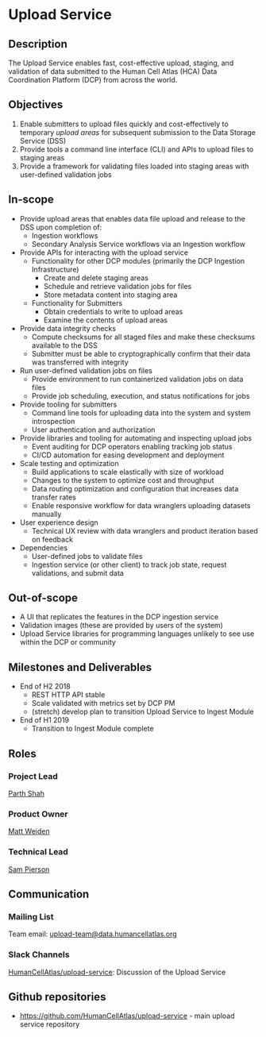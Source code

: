 # Upload Service

## Description
The Upload Service enables fast, cost-effective upload, staging, and validation of data submitted to the Human Cell Atlas (HCA) Data Coordination Platform (DCP) from across the world.

## Objectives
1. Enable submitters to upload files quickly and cost-effectively to temporary *upload areas* for subsequent submission to the Data Storage Service (DSS)
1. Provide tools a command line interface (CLI) and APIs to upload files to staging areas
1. Provide a framework for validating files loaded into staging areas with user-defined validation jobs

## In-scope
* Provide upload areas that enables data file upload and release to the DSS upon completion of:
    * Ingestion workflows
    * Secondary Analysis Service workflows via an Ingestion workflow
* Provide APIs for interacting with the upload service
    * Functionality for other DCP modules (primarily the DCP Ingestion Infrastructure)
        * Create and delete staging areas
        * Schedule and retrieve validation jobs for files
        * Store metadata content into staging area
    * Functionality for Submitters
        * Obtain credentials to write to upload areas
        * Examine the contents of upload areas
* Provide data integrity checks
    * Compute checksums for all staged files and make these checksums available to the DSS
    * Submitter must be able to cryptographically confirm that their data was transferred with integrity
* Run user-defined validation jobs on files
    * Provide environment to run containerized validation jobs on data files
    * Provide job scheduling, execution, and status notifications for jobs
* Provide tooling for submitters
    * Command line tools for uploading data into the system and system introspection
    * User authentication and authorization
* Provide libraries and tooling for automating and inspecting upload jobs
    * Event auditing for DCP operators enabling tracking job status
    * CI/CD automation for easing development and deployment
* Scale testing and optimization
    * Build applications to scale elastically with size of workload
    * Changes to the system to optimize cost and throughput
    * Data routing optimization and configuration that increases data transfer rates
    * Enable responsive workflow for data wranglers uploading datasets manually
* User experience design
    * Technical UX review with data wranglers and product iteration based on feedback
* Dependencies
    * User-defined jobs to validate files
    * Ingestion service (or other client) to track job state, request validations, and submit data

## Out-of-scope
* A UI that replicates the features in the DCP ingestion service
* Validation images (these are provided by users of the system)
* Upload Service libraries for programming languages unlikely to see use within the DCP or community

## Milestones and Deliverables
* End of H2 2018
    * REST HTTP API stable
    * Scale validated with metrics set by DCP PM
    * (stretch) develop plan to transition Upload Service to Ingest Module
* End of H1 2019
    * Transition to Ingest Module complete

## Roles

### Project Lead
[Parth Shah](mailto:pshah@chanzuckerberg.com)

### Product Owner
[Matt Weiden](mailto:mweiden@chanzuckerberg.com)

### Technical Lead
[Sam Pierson](mailto:spierson@chanzuckerberg.com)

## Communication

### Mailing List
Team email: upload-team@data.humancellatlas.org

### Slack Channels

[HumanCellAtlas/upload-service](https://humancellatlas.slack.com/messages/upload-service): Discussion of the Upload Service

## Github repositories

* https://github.com/HumanCellAtlas/upload-service - main upload service repository

